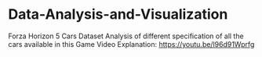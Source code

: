 # Data-Analysis-and-Visualization
Forza Horizon 5 Cars Dataset Analysis of different specification of all the cars available in this Game
Video Explanation: https://youtu.be/l96d91Wprfg
